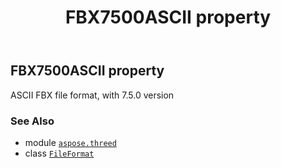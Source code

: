 ﻿---
title: FBX7500ASCII property
second_title: Aspose.3D for Python via .NET API References
description: 
type: docs
weight: 230
url: /aspose.threed/fileformat/fbx7500ascii/
is_root: false
---

## FBX7500ASCII property


ASCII FBX file format, with 7.5.0 version

### See Also
* module [`aspose.threed`](../../)
* class [`FileFormat`](/3d/python-net/aspose.threed/fileformat)
